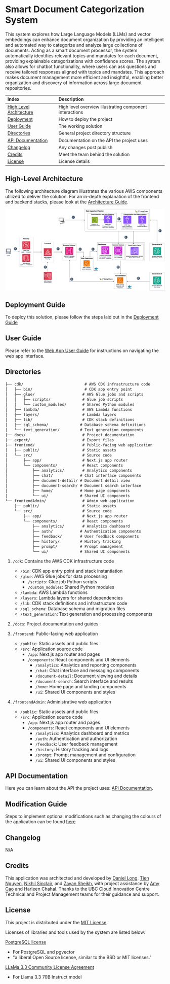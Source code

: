 # Smart Document Categorization System

This system explores how Large Language Models (LLMs) and vector embeddings can enhance document organization by providing an intelligent and automated way to categorize and analyze large collections of documents. Acting as a smart document processor, the system automatically identifies relevant topics and mandates for each document, providing explainable categorizations with confidence scores. The system also allows for chatbot functionality, where users can ask questions and receive tailored responses aligned with topics and mandates. This approach makes document management more efficient and insightful, enabling better organization and discovery of information across large document repositories.

| Index                                               | Description                                             |
| :-------------------------------------------------- | :------------------------------------------------------ |
| [High Level Architecture](#high-level-architecture) | High level overview illustrating component interactions |
| [Deployment](#deployment-guide)                     | How to deploy the project                               |
| [User Guide](#user-guide)                           | The working solution                                    |
| [Directories](#directories)                         | General project directory structure                     |
| [API Documentation](#api-documentation)             | Documentation on the API the project uses               |
| [Changelog](#changelog)                             | Any changes post publish                                |
| [Credits](#credits)                                 | Meet the team behind the solution                       |
| [License](#license)                                 | License details                                         |

## High-Level Architecture

The following architecture diagram illustrates the various AWS components utilized to deliver the solution. For an in-depth explanation of the frontend and backend stacks, please look at the [Architecture Guide](docs/architectureDeepDive.md).

![Alt text](docs/images/architecture/architecture.drawio.png)

## Deployment Guide

To deploy this solution, please follow the steps laid out in the [Deployment Guide](./docs/deploymentGuide.md)

## User Guide

Please refer to the [Web App User Guide](./docs/userGuide.md) for instructions on navigating the web app interface.

## Directories

```
├── cdk/                           # AWS CDK infrastructure code
│   ├── bin/                       # CDK app entry point
│   ├── glue/                     # AWS Glue jobs and scripts
│   │   ├── scripts/              # Glue job scripts
│   │   └── custom_modules/       # Shared Python modules
│   ├── lambda/                   # AWS Lambda functions
│   ├── layers/                   # Lambda layers
│   ├── lib/                      # CDK stack definitions
│   ├── sql_schema/              # Database schema definitions
│   └── text_generation/         # Text generation components
├── docs/                         # Project documentation
├── export/                       # Export files
├── frontend/                     # Public-facing web application
│   ├── public/                   # Static assets
│   └── src/                      # Source code
│       ├── app/                  # Next.js app router
│       └── components/           # React components
│           ├── analytics/        # Analytics components
│           ├── chat/            # Chat interface components
│           ├── document-detail/ # Document detail view
│           ├── document-search/ # Document search interface
│           ├── home/            # Home page components
│           └── ui/              # Shared UI components
└── frontendAdmin/                # Admin web application
    ├── public/                   # Static assets
    └── src/                      # Source code
        ├── app/                  # Next.js app router
        └── components/           # React components
            ├── analytics/        # Analytics dashboard
            ├── auth/            # Authentication components
            ├── feedback/        # User feedback components
            ├── history/         # History tracking
            ├── prompt/          # Prompt management
            └── ui/              # Shared UI components
```

1. `/cdk`: Contains the AWS CDK infrastructure code
   - `/bin`: CDK app entry point and stack instantiation
   - `/glue`: AWS Glue jobs for data processing
     - `/scripts`: Glue job Python scripts
     - `/custom_modules`: Shared Python modules
   - `/lambda`: AWS Lambda functions
   - `/layers`: Lambda layers for shared dependencies
   - `/lib`: CDK stack definitions and infrastructure code
   - `/sql_schema`: Database schema and migration files
   - `/text_generation`: Text generation and processing components

2. `/docs`: Project documentation and guides

3. `/frontend`: Public-facing web application
   - `/public`: Static assets and public files
   - `/src`: Application source code
     - `/app`: Next.js app router and pages
     - `/components`: React components and UI elements
       - `/analytics`: Analytics and reporting components
       - `/chat`: Chat interface and messaging components
       - `/document-detail`: Document viewing and details
       - `/document-search`: Search interface and results
       - `/home`: Home page and landing components
       - `/ui`: Shared UI components and styles

4. `/frontendAdmin`: Administrative web application
   - `/public`: Static assets and public files
   - `/src`: Application source code
     - `/app`: Next.js app router and pages
     - `/components`: React components and UI elements
       - `/analytics`: Analytics dashboard and metrics
       - `/auth`: Authentication and authorization
       - `/feedback`: User feedback management
       - `/history`: History tracking and logs
       - `/prompt`: Prompt management and configuration
       - `/ui`: Shared UI components and styles

## API Documentation

Here you can learn about the API the project uses: [API Documentation](./docs/api-documentation.pdf).

## Modification Guide

Steps to implement optional modifications such as changing the colours of the application can be found [here](./docs/modificationGuide.md)

## Changelog

N/A

## Credits

This application was architected and developed by [Daniel Long](https://www.linkedin.com/in/pin-hong-long/), [Tien Nguyen](https://www.linkedin.com/in/nhantien/), [Nikhil Sinclair](https://www.linkedin.com/in/nikhil-sinclair/), and [Zayan Sheikh](https://www.linkedin.com/in/zayans/), with project assistance by [Amy Cao](https://www.linkedin.com/in/amy-c-2313121b1/) and Harleen Chahal. Thanks to the UBC Cloud Innovation Centre Technical and Project Management teams for their guidance and support.

## License

This project is distributed under the [MIT License](LICENSE).

Licenses of libraries and tools used by the system are listed below:

[PostgreSQL license](https://www.postgresql.org/about/licence/)

- For PostgreSQL and pgvector
- "a liberal Open Source license, similar to the BSD or MIT licenses."

[LLaMa 3.3 Community License Agreement](https://www.llama.com/llama3_3/license/)

- For Llama 3.3 70B Instruct model
